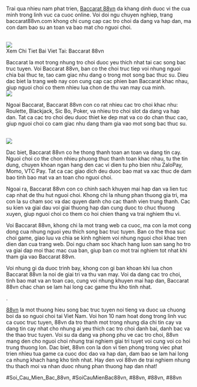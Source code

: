 <main>
<p>Trai qua nhieu nam phat trien, <a href="https://88vn.mba/baccarat/">Baccarat 88vn</a> da khang dinh duoc vi the cua minh trong linh vuc ca cuoc online. Voi doi ngu chuyen nghiep, trang baccarat88vn.com khong chi cung cap cac tro choi da dang va hap dan, ma con dam bao su an toan va bao mat cho nguoi choi.</p><br><img src="https://88vn.mba/wp-content/uploads/2025/02/poker-1.webp"></br>
Xem Chi Tiet Bai Viet Tai: Baccarat 88vn
<p>Baccarat la mot trong nhung tro choi duoc yeu thich nhat tai cac song bac truc tuyen. Voi Baccarat 88vn, ban co the choi truc tiep voi nhung nguoi chia bai thuc te, tao cam giac nhu dang o trong mot song bac thuc su. Dieu dac biet la trang web nay con cung cap cac phien ban Baccarat khac nhau, giup nguoi choi co them nhieu lua chon de thu van may cua minh.<br><img src="https://88vn.mba/wp-content/uploads/2025/02/roulette.webp"></br>
<p>Ngoai Baccarat, Baccarat 88vn con co rat nhieu cac tro choi khac nhu: Roulette, Blackjack, Sic Bo, Poker, va nhieu tro choi slot da dang va hap dan. Tat ca cac tro choi deu duoc thiet ke dep mat va co do chan thuc cao, giup nguoi choi co cam giac nhu dang tham gia vao mot song bac thuc su.</p><br><img src="https://88vn.mba/wp-content/uploads/2025/02/baccarat-2.webp"></br>
<p>Dac biet, Baccarat 88vn co he thong thanh toan an toan va dang tin cay. Nguoi choi co the chon nhieu phuong thuc thanh toan khac nhau, tu the tin dung, chuyen khoan ngan hang den cac vi dien tu pho bien nhu ZaloPay, Momo, VTC Pay. Tat ca cac giao dich deu duoc bao mat va xac thuc de dam bao tinh bao mat va an toan cho nguoi choi.
<p>Ngoai ra, Baccarat 88vn con co chinh sach khuyen mai hap dan va lien tuc cap nhat de thu hut nguoi choi. Khong chi la nhung phan thuong gia tri, ma con la su cham soc va dac quyen danh cho cac thanh vien trung thanh. Cac su kien va giai dau voi giai thuong hap dan cung duoc to chuc thuong xuyen, giup nguoi choi co them co hoi chien thang va trai nghiem thu vi.</p>
<p>Voi Baccarat 88vn, khong chi la mot trang web ca cuoc, ma con la mot cong dong cua nhung nguoi yeu thich song bac truc tuyen. Ban co the thoa suc choi game, giao luu va chia se kinh nghiem voi nhung nguoi choi khac tren dien dan cua trang web. Doi ngu cham soc khach hang luon san sang ho tro va giai dap moi thac mac cua ban, giup ban co mot trai nghiem tot nhat khi tham gia vao Baccarat 88vn.
<p>Voi nhung gi da duoc trinh bay, khong con gi ban khoan khi lua chon Baccarat 88vn la noi de giai tri va thu van may. Voi da dang cac tro choi, tinh bao mat va an toan cao, cung voi nhung khuyen mai hap dan, Baccarat 88vn chac chan se lam hai long cac game thu kho tinh nhat.</p>
</main><p>.

<a href="https://88vn.mba/">88vn</a> la mot thuong hieu song bac truc tuyen noi tieng va duoc ua chuong boi da so nguoi choi tai Viet Nam. Voi hon 10 nam hoat dong trong linh vuc ca cuoc truc tuyen, 88vn da tro thanh mot trong nhung dia chi tin cay va dang tin cay nhat cho nhung ai yeu thich cac tro choi danh bai, danh bac va the thao truc tuyen. Voi su da dang va phong phu ve cac tro choi, 88vn mang den cho nguoi choi nhung trai nghiem giai tri tuyet voi cung voi co hoi trung thuong lon. Dac biet, 88vn con la don vi tien phong trong viec phat trien nhieu tua game ca cuoc doc dao va hap dan, dam bao se lam hai long ca nhung khach hang kho tinh nhat. Hay den voi 88vn de trai nghiem nhung thu thach moi va nhan duoc nhung phan thuong hap dan nhat!</p>
#Soi_Cau_Mien_Bac_88vn, #SoiCauMienBac88vn, #88vn, #88vn, #88vn

